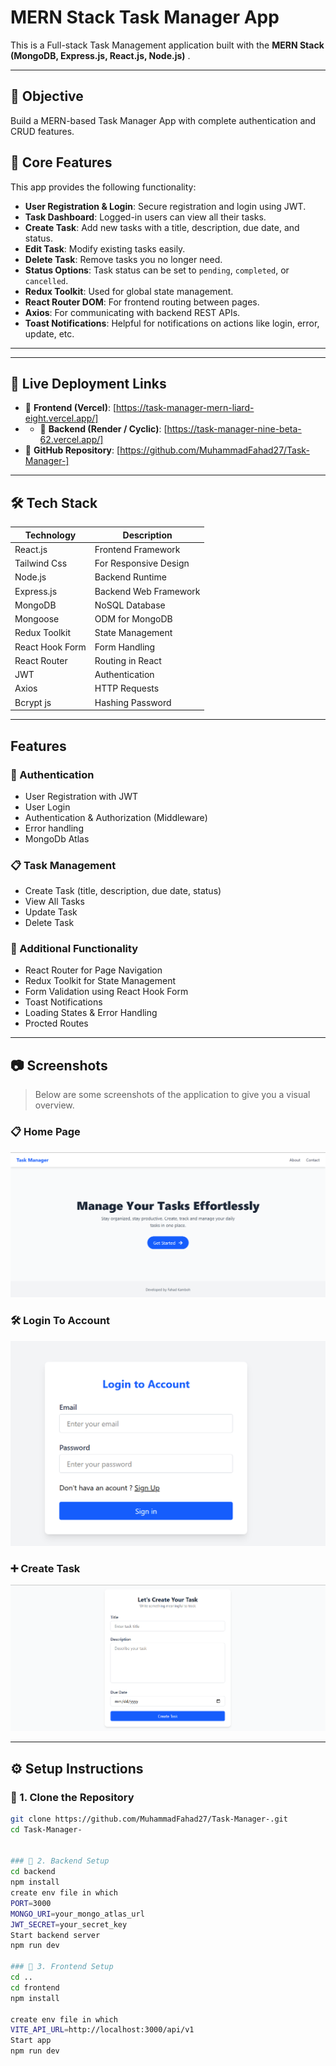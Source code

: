 #  MERN Stack Task Manager App

This is a  Full-stack Task Management application built with the **MERN Stack (MongoDB, Express.js, React.js, Node.js)** .

---

## 📌 Objective

Build a MERN-based Task Manager App with complete authentication and CRUD features.

## 📝 Core Features

This app provides the following functionality:

- **User Registration & Login**: Secure registration and login using JWT.
- **Task Dashboard**: Logged-in users can view all their tasks.
- **Create Task**: Add new tasks with a title, description, due date, and status.
- **Edit Task**: Modify existing tasks easily.
- **Delete Task**: Remove tasks you no longer need.
- **Status Options**: Task status can be set to `pending`, `completed`, or `cancelled`.
- **Redux Toolkit**: Used for global state management.
- **React Router DOM**: For frontend routing between pages.
- **Axios**: For communicating with backend REST APIs.
- **Toast Notifications**: Helpful for notifications  on actions like login, error, update, etc.

---


---

## 🚀 Live Deployment Links

- 🔗 **Frontend (Vercel)**: [https://task-manager-mern-liard-eight.vercel.app/]
- - 🔗 **Backend (Render / Cyclic)**: [https://task-manager-nine-beta-62.vercel.app/]
- 📂 **GitHub Repository**: [https://github.com/MuhammadFahad27/Task-Manager-]

---

## 🛠️ Tech Stack

| Technology | Description |
|------------|-------------|
| React.js   | Frontend Framework |
| Tailwind Css | For Responsive Design |
| Node.js    | Backend Runtime |
| Express.js | Backend Web Framework |
| MongoDB    | NoSQL Database |
| Mongoose   | ODM for MongoDB |
| Redux Toolkit | State Management |
| React Hook Form | Form Handling |
| React Router | Routing in React |
| JWT        | Authentication |
| Axios      | HTTP Requests |
| Bcrypt js      | Hashing Password |

---

##  Features

### 🔐 Authentication
- User Registration with JWT
- User Login
- Authentication & Authorization (Middleware)
- Error handling
- MongoDb Atlas 

### 📋 Task Management
- Create Task (title, description, due date, status)
- View All Tasks
- Update Task
- Delete Task

### 🧰 Additional Functionality
- React Router for Page Navigation
- Redux Toolkit for State Management
- Form Validation using React Hook Form
- Toast Notifications
- Loading States & Error Handling
- Procted Routes
---
## 📷 Screenshots

> Below are some screenshots of the application to give you a visual overview.



### 📋 Home Page

![Dashboard](./screenshots/p1.PNG)

### 🛠️ Login To Account

![Create Task](./screenshots/p2.PNG)

### ➕ Create Task


![Edit Task](./screenshots/p3.PNG)

---

## ⚙️ Setup Instructions

### 🔁 1. Clone the Repository

```bash
git clone https://github.com/MuhammadFahad27/Task-Manager-.git
cd Task-Manager-


### 🔁 2. Backend Setup
cd backend
npm install
create env file in which
PORT=3000
MONGO_URI=your_mongo_atlas_url
JWT_SECRET=your_secret_key
Start backend server
npm run dev

### 🔁 3. Frontend Setup
cd ..
cd frontend
npm install

create env file in which
VITE_API_URL=http://localhost:3000/api/v1
Start app
npm run dev












